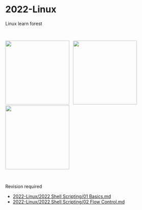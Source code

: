 # 2022-Linux
Linux learn forest

<br>

<img src="https://github.com/deep-woods/2022-Linux/blob/main/images/Badge%20-%20DevOps%20Pre-requisite.png" width=200 /> &nbsp; <img src="https://github.com/deep-woods/2022-Linux/blob/main/images/Badge%20-%20Linux%20Basics.png" width=200 /> &nbsp; <img src="https://github.com/deep-woods/2022-Linux/blob/main/images/Badge%20-%20Shell%20Scripts%20for%20Beginners.png" width=200 />


<br>

Revision required
 - [2022-Linux/2022 Shell Scripting/01 Basics.md](https://github.com/deep-woods/2022-Linux/blob/main/2022%20Shell%20Scripting/01%20Basics.md)
 - [2022-Linux/2022 Shell Scripting/02 Flow Control.md](https://github.com/deep-woods/2022-Linux/blob/main/2022%20Shell%20Scripting/02%20Flow%20Control.md)
